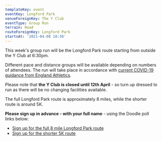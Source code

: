 ```yaml
---
templateKey: event
eventKey: Longford Park
venueForeignKey: The Y Club
eventType: Group Run
terrain: Road
routeForeignKey: Longford Park
startsAt: '2021-04-08 18:30'
---
```

This week's group run will be the Longford Park route starting from 
outside the Y Club at 6:30pm.

Different pace and distance groups will be available depending on
numbers of attendees. The run will take place in accordance with [current COVID-19
guidance from England Athletics](/about/coronavirus-group-running-guidance/).

Please note that **the Y Club is closed until 12th April** - so turn up
dressed to run as there will be no changing facilities available.

The full Longford Park route is approximately 8 miles, while the
shorter route is around 5K.

**Please sign up in advance - with your full name** - using the 
Doodle poll links below:

* [Sign up for the full 8 mile Longford Park route](https://doodle.com/poll/w965perrm2vdm95v)
* [Sign up for the shorter 5K route](https://doodle.com/poll/zx2t3v4h3rkbcrem)
